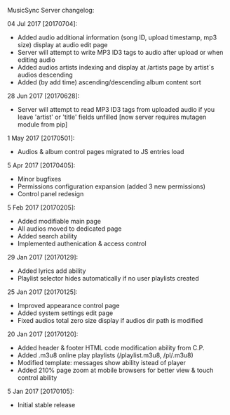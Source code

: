 MusicSync Server changelog:

04 Jul 2017 [20170704]:

* Added audio additional information (song ID, upload timestamp, mp3 size) display at audio edit page
* Server will attempt to write MP3 ID3 tags to audio after upload or when editing audio
* Added audios artists indexing and display at /artists page by artist`s audios descending
* Added (by add time) ascending/descending album content sort

28 Jun 2017 [20170628]:

* Server will attempt to read MP3 ID3 tags from uploaded audio if you leave 'artist' or 'title' fields unfilled [now server requires mutagen module from pip]

1 May 2017 [20170501]:

* Audios & album control pages migrated to JS entries load

5 Apr 2017 [20170405]:

* Minor bugfixes
* Permissions configuration expansion (added 3 new permissions)
* Control panel redesign

5 Feb 2017 [20170205]:

* Added modifiable main page
* All audios moved to dedicated page
* Added search ability
* Implemented authenication & access control

29 Jan 2017 [20170129]:
* Added lyrics add ability
* Playlist selector hides automatically if no user playlists created

25 Jan 2017 [20170125]:
* Improved appearance control page
* Added system settings edit page
* Fixed audios total zero size display if audios dir path is modified

20 Jan 2017 [20170120]:
* Added header & footer HTML code modification ability from C.P.
* Added .m3u8 online play playlists (/playlist.m3u8, /pl/<album>.m3u8)
* Modified template: messages show ability istead of player
* Added 210% page zoom at mobile browsers for better view & touch control ability

5 Jan 2017 [20170105]:
* Initial stable release
